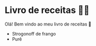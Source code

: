 # Livro de receitas :man_cook:

Olá! Bem vindo ao meu livro de receitas :wave:

 - Strogonoff de frango
 - Purê
